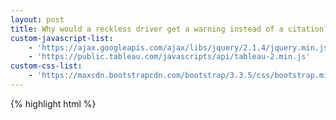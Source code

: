 ```yaml
---
layout: post
title: Why would a reckless driver get a warning instead of a citation?
custom-javascript-list:
    - 'https://ajax.googleapis.com/ajax/libs/jquery/2.1.4/jquery.min.js'
    - 'https://public.tableau.com/javascripts/api/tableau-2.min.js'
custom-css-list:
    - 'https://maxcdn.bootstrapcdn.com/bootstrap/3.3.5/css/bootstrap.min.css'
---
```


{% highlight html %}

<html>
	<head>
    <script>

      $(function() {
        var url  = 'https://public.tableau.com/views/TrafficViolationsinMaryland/Question?/Splash';
        var size = findDashboardSize();
        var vizOptions = {
          showTabs           : true,
          // hideTabs           : true,
          hideToolbar        : true,
          width              : size.width + 'px',
          height             : size.height + 'px',
          onFirstInteractive : function (e) {
            $('.viz iframe').attr('scrolling', 'no');
            $('.viz iframe').css('overflowy', 'visible');
            $('.viz iframe').css('overflowx', 'visible');
          }
        };
        var viz = new tableauSoftware.Viz(document.getElementById('viz'), url, vizOptions);
        viz.addEventListener(tableau.TableauEventName.TAB_SWITCH, function resize_again() {
            console.log('again')
            var size = findDashboardSize();
            $('#viz').width(size.width);
            $('#viz').height(size.height);
            $('#viz iframe').attr('scrolling', 'no');
            $('#viz iframe').css('overflowx', 'visible');
            $('#viz iframe').css('overflowy', 'visible');
            $('#viz iframe').width(size.width);
            $('#viz iframe').height(size.height + 20);
            });
      });

      function findDashboardSize() {
        var minHeight = 800;
        var maxHeight = 1100;
        var minWidth  = 1000;

        var height = $('body').height() - 100;

        if (height < minHeight) {
          height = minHeight;
        }
        if (height > maxHeight) {
          height = maxHeight;
        }

        var width = Math.round(height/(minHeight/minWidth));
        return {
          'width'  : width,
          'height' : height
        }
      }

      function resize() {
        var size = findDashboardSize();
        $('#viz').width(size.width);
        $('#viz').height(size.height);
        $('#viz iframe').attr('scrolling', 'no');
        $('#viz iframe').css('overflowx', 'visible');
        $('#viz iframe').css('overflowy', 'visible');
        $('#viz iframe').width(size.width);
        $('#viz iframe').height(size.height + 20);
      }

      $(window).resize(resize);

    </script>
  </head>
  <body>
    <div id="viz"></div>
  </body>
</html>

{% end highlight %}
